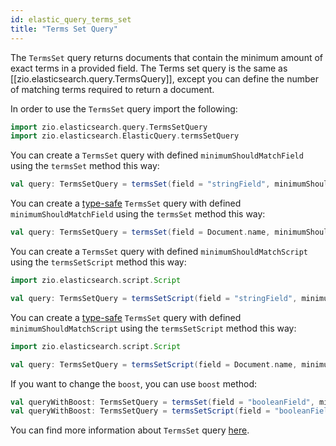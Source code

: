 ```yaml
---
id: elastic_query_terms_set
title: "Terms Set Query"
---
```


The `TermsSet` query returns documents that contain the minimum amount of exact terms in a provided field. The Terms set query is the same as [[zio.elasticsearch.query.TermsQuery]], except you can define the number of matching terms required to return a document.

In order to use the `TermsSet` query import the following:
```scala
import zio.elasticsearch.query.TermsSetQuery
import zio.elasticsearch.ElasticQuery.termsSetQuery
```

You can create a `TermsSet` query with defined `minimumShouldMatchField` using the `termsSet` method this way:
```scala
val query: TermsSetQuery = termsSet(field = "stringField", minimumShouldMatchField = "intField", terms = "a", "b", "c")
```

You can create a [type-safe](https://lambdaworks.github.io/zio-elasticsearch/overview/overview_zio_prelude_schema) `TermsSet` query with defined `minimumShouldMatchField` using the `termsSet` method this way:
```scala
val query: TermsSetQuery = termsSet(field = Document.name, minimumShouldMatchField = Document.field, terms = "a", "b", "c")
```

You can create a `TermsSet` query with defined `minimumShouldMatchScript` using the `termsSetScript` method this way:
```scala
import zio.elasticsearch.script.Script

val query: TermsSetQuery = termsSetScript(field = "stringField", minimumShouldMatchScript = Script("doc['intField'].value"), terms = "a", "b", "c")
```

You can create a [type-safe](https://lambdaworks.github.io/zio-elasticsearch/overview/overview_zio_prelude_schema) `TermsSet` query with defined `minimumShouldMatchScript` using the `termsSetScript` method this way:
```scala
import zio.elasticsearch.script.Script

val query: TermsSetQuery = termsSetScript(field = Document.name, minimumShouldMatchScript = Script("doc['intField'].value"), terms = "a", "b", "c")
```

If you want to change the `boost`, you can use `boost` method:
```scala
val queryWithBoost: TermsSetQuery = termsSet(field = "booleanField", minimumShouldMatchField = "intField", terms = true, false).boost(2.0)
val queryWithBoost: TermsSetQuery = termsSetScript(field = "booleanField", minimumShouldMatchScript = Script("doc['intField'].value"), terms = true, false).boost(2.0)
```

You can find more information about `TermsSet` query [here](https://www.elastic.co/guide/en/elasticsearch/reference/current/query-dsl-terms-set-query.html).
